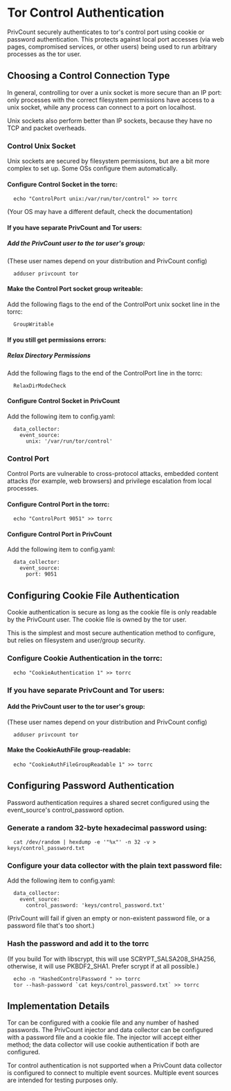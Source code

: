 # Tor Control Authentication

PrivCount securely authenticates to tor's control port using cookie or password
authentication. This protects against local port accesses (via web pages,
compromised services, or other users) being used to run arbitrary processes as
the tor user.

## Choosing a Control Connection Type

In general, controlling tor over a unix socket is more secure than an IP port:
only processes with the correct filesystem permissions have access to a unix
socket, while any process can connect to a port on localhost.

Unix sockets also perform better than IP sockets, because they have no TCP and
packet overheads.

### Control Unix Socket

Unix sockets are secured by filesystem permissions, but are a bit more complex
to set up. Some OSs configure them automatically.

#### Configure Control Socket in the torrc:

```
  echo "ControlPort unix:/var/run/tor/control" >> torrc
```
(Your OS may have a different default, check the documentation)

#### If you have separate PrivCount and Tor users:

##### Add the PrivCount user to the tor user's group:

(These user names depend on your distribution and PrivCount config)
```
  adduser privcount tor
```

#### Make the Control Port socket group writeable:

Add the following flags to the end of the ControlPort unix socket
line in the torrc:
```
  GroupWritable
```

#### If you still get permissions errors:

##### Relax Directory Permissions

Add the following flags to the end of the ControlPort line in the torrc:
```
  RelaxDirModeCheck
```

#### Configure Control Socket in PrivCount

Add the following item to config.yaml:
```
  data_collector:
    event_source:
      unix: '/var/run/tor/control'
```

### Control Port

Control Ports are vulnerable to cross-protocol attacks, embedded content
attacks (for example, web browsers) and privilege escalation from local
processes.

#### Configure Control Port in the torrc:

```
  echo "ControlPort 9051" >> torrc
```

#### Configure Control Port in PrivCount

Add the following item to config.yaml:
```
  data_collector:
    event_source:
      port: 9051
```

## Configuring Cookie File Authentication

Cookie authentication is secure as long as the cookie file is only readable
by the PrivCount user. The cookie file is owned by the tor user.

This is the simplest and most secure authentication method to configure, but
relies on filesystem and user/group security.

### Configure Cookie Authentication in the torrc:

```
  echo "CookieAuthentication 1" >> torrc
```

### If you have separate PrivCount and Tor users:

#### Add the PrivCount user to the tor user's group:

(These user names depend on your distribution and PrivCount config)
```
  adduser privcount tor
```

#### Make the CookieAuthFile group-readable:

```
  echo "CookieAuthFileGroupReadable 1" >> torrc
```

## Configuring Password Authentication

Password authentication requires a shared secret configured using the
event_source's control_password option.

### Generate a random 32-byte hexadecimal password using:

```
  cat /dev/random | hexdump -e '"%x"' -n 32 -v > keys/control_password.txt
```

### Configure your data collector with the plain text password file:

Add the following item to config.yaml:
```
  data_collector:
    event_source:
      control_password: 'keys/control_password.txt'
```
(PrivCount will fail if given an empty or non-existent password file, or a
password file that's too short.)

### Hash the password and add it to the torrc

(If you build Tor with libscrypt, this will use SCRYPT_SALSA208_SHA256,
otherwise, it will use PKBDF2_SHA1. Prefer scrypt if at all possible.)

```
  echo -n "HashedControlPassword " >> torrc
  tor --hash-password `cat keys/control_password.txt` >> torrc
```

## Implementation Details

Tor can be configured with a cookie file and any number of hashed passwords.
The PrivCount injector and data collector can be configured with a password
file and a cookie file. The injector will accept either method; the data
collector will use cookie authentication if both are configured.

Tor control authentication is not supported when a PrivCount data collector is
configured to connect to multiple event sources. Multiple event sources are
intended for testing purposes only.
